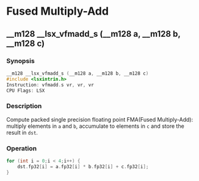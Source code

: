 # Fused Multiply-Add

## __m128 __lsx_vfmadd_s (__m128 a, __m128 b, __m128 c)

### Synopsis

```c++
__m128 __lsx_vfmadd_s (__m128 a, __m128 b, __m128 c)
#include <lsxintrin.h>
Instruction: vfmadd.s vr, vr, vr
CPU Flags: LSX
```

### Description

Compute packed single precision floating point FMA(Fused Multiply-Add): multiply elements in `a` and `b`, accumulate to elements in `c` and store the result in `dst`.

### Operation

```c++
for (int i = 0;i < 4;i++) {
    dst.fp32[i] = a.fp32[i] * b.fp32[i] + c.fp32[i];
}
```